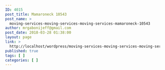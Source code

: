 ```yaml
---
ID: 4015
post_title: Mamaroneck 10543
post_name: >
  moving-services-moving-services-moving-services-mamaroneck-10543
author: mrgabonijeff@gmail.com
post_date: 2018-03-28 01:38:00
layout: page
link: >
  http://localhost/wordpress/moving-services-moving-services-moving-services-mamaroneck-10543/
published: true
tags: [ ]
categories: [ ]
---
```

